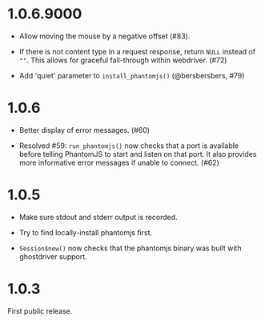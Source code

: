 1.0.6.9000
=====

* Allow moving the mouse by a negative offset (#83).

* If there is not content type in a request response, return `NULL` instead of `""`. This allows for graceful fall-through within webdriver. (#72)

* Add 'quiet' parameter to `install_phantomjs()` (@bersbersbers, #79)


1.0.6
=====

* Better display of error messages. (#60)

* Resolved #59: `run_phantomjs()` now checks that a port is available before telling PhantomJS to start and listen on that port. It also provides more informative error messages if unable to connect. (#62)

1.0.5
=====

* Make sure stdout and stderr output is recorded.

* Try to find locally-install phantomjs first.

* `Session$new()` now checks that the phantomjs binary was built with ghostdriver support.


1.0.3
=====

First public release.
